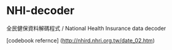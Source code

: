 NHI-decoder
===========

全民健保資料解碼程式 /  National Health Insurance data decoder

[codebook refernce] (http://nhird.nhri.org.tw/date_02.htm)
